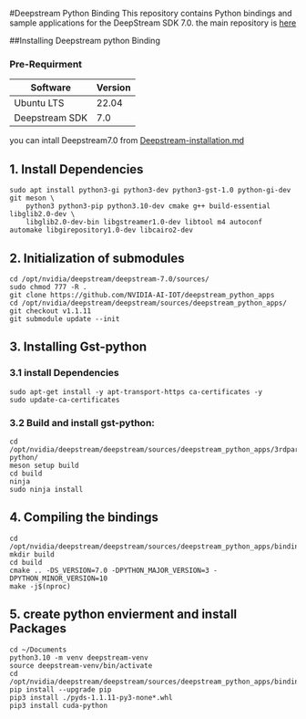 #Deepstream Python Binding
This repository contains Python bindings and sample applications for the DeepStream SDK 7.0. 
the main repository is [here](https://github.com/NVIDIA-AI-IOT/deepstream_python_apps/tree/master/bindings)

##Installing Deepstream python Binding
### Pre-Requirment
| Software                    | Version  |
|-----------------------------|----------------|
| Ubuntu LTS                   | 22.04   |
| Deepstream SDK                   | 7.0   |

you can intall Deepstream7.0 from [Deepstream-installation.md](Deepstream-installation.md)
## 1. Install Dependencies  
```
sudo apt install python3-gi python3-dev python3-gst-1.0 python-gi-dev git meson \
    python3 python3-pip python3.10-dev cmake g++ build-essential libglib2.0-dev \
    libglib2.0-dev-bin libgstreamer1.0-dev libtool m4 autoconf automake libgirepository1.0-dev libcairo2-dev
```
## 2. Initialization of submodules
```
cd /opt/nvidia/deepstream/deepstream-7.0/sources/
sudo chmod 777 -R .
git clone https://github.com/NVIDIA-AI-IOT/deepstream_python_apps
cd /opt/nvidia/deepstream/deepstream/sources/deepstream_python_apps/
git checkout v1.1.11
git submodule update --init
```
## 3. Installing Gst-python
### 3.1 install Dependencies
```
sudo apt-get install -y apt-transport-https ca-certificates -y
sudo update-ca-certificates
```
### 3.2 Build and install gst-python:
```
cd /opt/nvidia/deepstream/deepstream/sources/deepstream_python_apps/3rdparty/gstreamer/subprojects/gst-python/
meson setup build
cd build
ninja
sudo ninja install
```
## 4. Compiling the bindings
```
cd /opt/nvidia/deepstream/deepstream/sources/deepstream_python_apps/bindings
mkdir build
cd build
cmake .. -DS_VERSION=7.0 -DPYTHON_MAJOR_VERSION=3 -DPYTHON_MINOR_VERSION=10 
make -j$(nproc)
```
## 5. create python envierment and install Packages
```
cd ~/Documents
python3.10 -m venv deepstream-venv
source deepstream-venv/bin/activate
cd /opt/nvidia/deepstream/deepstream/sources/deepstream_python_apps/bindings/build
pip install --upgrade pip
pip3 install ./pyds-1.1.11-py3-none*.whl
pip3 install cuda-python
```


